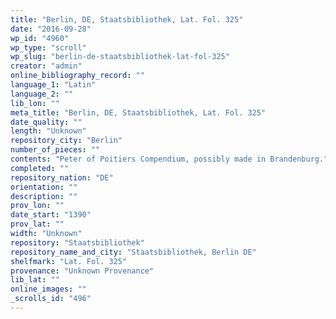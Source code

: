 ```yaml
---
title: "Berlin, DE, Staatsbibliothek, Lat. Fol. 325"
date: "2016-09-28"
wp_id: "4960"
wp_type: "scroll"
wp_slug: "berlin-de-staatsbibliothek-lat-fol-325"
creator: "admin"
online_bibliography_record: ""
language_1: "Latin"
language_2: ""
lib_lon: ""
meta_title: "Berlin, DE, Staatsbibliothek, Lat. Fol. 325"
date_quality: ""
length: "Unknown"
repository_city: "Berlin"
number_of_pieces: ""
contents: "Peter of Poitiers Compendium, possibly made in Brandenburg."
completed: ""
repository_nation: "DE"
orientation: ""
description: ""
prov_lon: ""
date_start: "1390"
prov_lat: ""
width: "Unknown"
repository: "Staatsbibliothek"
repository_name_and_city: "Staatsbibliothek, Berlin DE"
shelfmark: "Lat. Fol. 325"
provenance: "Unknown Provenance"
lib_lat: ""
online_images: ""
_scrolls_id: "496"
---
```



